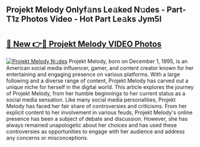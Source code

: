 ## Projekt Melody Onlyf𝚊ns Le𝚊ked N𝚞des - Part-T1z Photos Video - Hot Part Le𝚊ks Jym5l

# <h2><a href="http://ac12721.deff.icu/?id=Projekt+Melody">🔗 New 👉🔴 Projekt Melody VIDEO Photos</a></h2>

[![Projekt Melody N𝚞des](https://i.imgur.com/rIISA9y.gif)](http://ac12721.deff.icu/?id=Projekt+Melody)
Projekt Melody, born on December 1, 1995, is an American social media influencer, gamer, and content creator known for her entertaining and engaging presence on various platforms. With a large following and a diverse range of content, Projekt Melody has carved out a unique niche for herself in the digital world. This article explores the journey of Projekt Melody, from her humble beginnings to her current status as a social media sensation. Like many social media personalities, Projekt Melody has faced her fair share of controversies and criticisms. From her explicit content to her involvement in various feuds, Projekt Melody's online presence has been a subject of debate and discussion. However, she has always remained unapologetic about her choices and has used these controversies as opportunities to engage with her audience and address any concerns or misconceptions.
